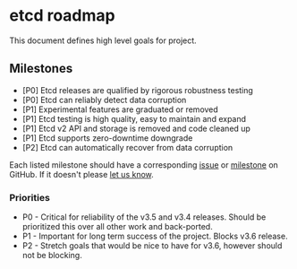 # etcd roadmap

This document defines high level goals for project.

## Milestones

* [P0] Etcd releases are qualified by rigorous robustness testing
* [P0] Etcd can reliably detect data corruption
* [P1] Experimental features are graduated or removed
* [P1] Etcd testing is high quality, easy to maintain and expand
* [P1] Etcd v2 API and storage is removed and code cleaned up
* [P1] Etcd supports zero-downtime downgrade
* [P2] Etcd can automatically recover from data corruption

Each listed milestone should have a corresponding 
[issue](https://github.com/etcd-io/etcd/issues) or
[milestone](https://github.com/etcd-io/etcd/milestones) on GitHub. 
If it doesn't please [let us know](https://github.com/etcd-io/etcd#contact).

### Priorities

* P0 - Critical for reliability of the v3.5 and v3.4 releases. Should be prioritized this over all other work and back-ported.
* P1 - Important for long term success of the project. Blocks v3.6 release.
* P2 - Stretch goals that would be nice to have for v3.6, however should not be blocking.